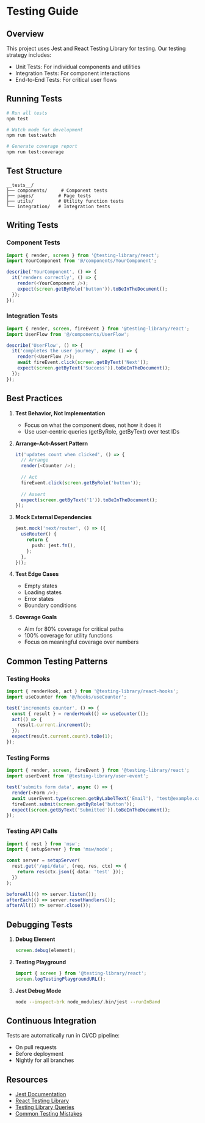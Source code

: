 # Testing Guide

## Overview

This project uses Jest and React Testing Library for testing. Our testing strategy includes:

- Unit Tests: For individual components and utilities
- Integration Tests: For component interactions
- End-to-End Tests: For critical user flows

## Running Tests

```bash
# Run all tests
npm test

# Watch mode for development
npm run test:watch

# Generate coverage report
npm run test:coverage
```

## Test Structure

```
__tests__/
├── components/     # Component tests
├── pages/         # Page tests
├── utils/         # Utility function tests
└── integration/   # Integration tests
```

## Writing Tests

### Component Tests

```typescript
import { render, screen } from '@testing-library/react';
import YourComponent from '@/components/YourComponent';

describe('YourComponent', () => {
  it('renders correctly', () => {
    render(<YourComponent />);
    expect(screen.getByRole('button')).toBeInTheDocument();
  });
});
```

### Integration Tests

```typescript
import { render, screen, fireEvent } from '@testing-library/react';
import UserFlow from '@/components/UserFlow';

describe('UserFlow', () => {
  it('completes the user journey', async () => {
    render(<UserFlow />);
    await fireEvent.click(screen.getByText('Next'));
    expect(screen.getByText('Success')).toBeInTheDocument();
  });
});
```

## Best Practices

1. **Test Behavior, Not Implementation**
   - Focus on what the component does, not how it does it
   - Use user-centric queries (getByRole, getByText) over test IDs

2. **Arrange-Act-Assert Pattern**
   ```typescript
   it('updates count when clicked', () => {
     // Arrange
     render(<Counter />);
     
     // Act
     fireEvent.click(screen.getByRole('button'));
     
     // Assert
     expect(screen.getByText('1')).toBeInTheDocument();
   });
   ```

3. **Mock External Dependencies**
   ```typescript
   jest.mock('next/router', () => ({
     useRouter() {
       return {
         push: jest.fn(),
       };
     },
   }));
   ```

4. **Test Edge Cases**
   - Empty states
   - Loading states
   - Error states
   - Boundary conditions

5. **Coverage Goals**
   - Aim for 80% coverage for critical paths
   - 100% coverage for utility functions
   - Focus on meaningful coverage over numbers

## Common Testing Patterns

### Testing Hooks
```typescript
import { renderHook, act } from '@testing-library/react-hooks';
import useCounter from '@/hooks/useCounter';

test('increments counter', () => {
  const { result } = renderHook(() => useCounter());
  act(() => {
    result.current.increment();
  });
  expect(result.current.count).toBe(1);
});
```

### Testing Forms
```typescript
import { render, screen, fireEvent } from '@testing-library/react';
import userEvent from '@testing-library/user-event';

test('submits form data', async () => {
  render(<Form />);
  await userEvent.type(screen.getByLabelText('Email'), 'test@example.com');
  fireEvent.submit(screen.getByRole('button'));
  expect(screen.getByText('Submitted')).toBeInTheDocument();
});
```

### Testing API Calls
```typescript
import { rest } from 'msw';
import { setupServer } from 'msw/node';

const server = setupServer(
  rest.get('/api/data', (req, res, ctx) => {
    return res(ctx.json({ data: 'test' }));
  })
);

beforeAll(() => server.listen());
afterEach(() => server.resetHandlers());
afterAll(() => server.close());
```

## Debugging Tests

1. **Debug Element**
   ```typescript
   screen.debug(element);
   ```

2. **Testing Playground**
   ```typescript
   import { screen } from '@testing-library/react';
   screen.logTestingPlaygroundURL();
   ```

3. **Jest Debug Mode**
   ```bash
   node --inspect-brk node_modules/.bin/jest --runInBand
   ```

## Continuous Integration

Tests are automatically run in CI/CD pipeline:
- On pull requests
- Before deployment
- Nightly for all branches

## Resources

- [Jest Documentation](https://jestjs.io/)
- [React Testing Library](https://testing-library.com/docs/react-testing-library/intro/)
- [Testing Library Queries](https://testing-library.com/docs/queries/about)
- [Common Testing Mistakes](https://kentcdodds.com/blog/common-mistakes-with-react-testing-library)
